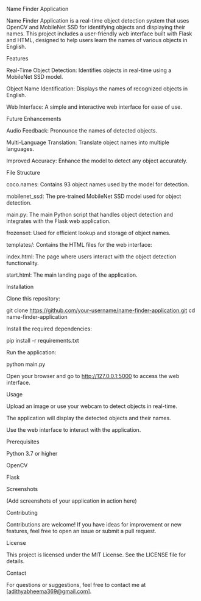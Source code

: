 Name Finder Application

Name Finder Application is a real-time object detection system that uses OpenCV and MobileNet SSD for identifying objects and displaying their names. This project includes a user-friendly web interface built with Flask and HTML, designed to help users learn the names of various objects in English.

Features

Real-Time Object Detection: Identifies objects in real-time using a MobileNet SSD model.

Object Name Identification: Displays the names of recognized objects in English.

Web Interface: A simple and interactive web interface for ease of use.

Future Enhancements

Audio Feedback: Pronounce the names of detected objects.

Multi-Language Translation: Translate object names into multiple languages.

Improved Accuracy: Enhance the model to detect any object accurately.

File Structure

coco.names: Contains 93 object names used by the model for detection.

mobilenet_ssd: The pre-trained MobileNet SSD model used for object detection.

main.py: The main Python script that handles object detection and integrates with the Flask web application.

frozenset: Used for efficient lookup and storage of object names.

templates/: Contains the HTML files for the web interface:

index.html: The page where users interact with the object detection functionality.

start.html: The main landing page of the application.

Installation

Clone this repository:

git clone https://github.com/your-username/name-finder-application.git
cd name-finder-application

Install the required dependencies:

pip install -r requirements.txt

Run the application:

python main.py

Open your browser and go to http://127.0.0.1:5000 to access the web interface.

Usage

Upload an image or use your webcam to detect objects in real-time.

The application will display the detected objects and their names.

Use the web interface to interact with the application.

Prerequisites

Python 3.7 or higher

OpenCV

Flask

Screenshots

(Add screenshots of your application in action here)

Contributing

Contributions are welcome! If you have ideas for improvement or new features, feel free to open an issue or submit a pull request.

License

This project is licensed under the MIT License. See the LICENSE file for details.

Contact

For questions or suggestions, feel free to contact me at [adithyabheema369@gmail.com].

